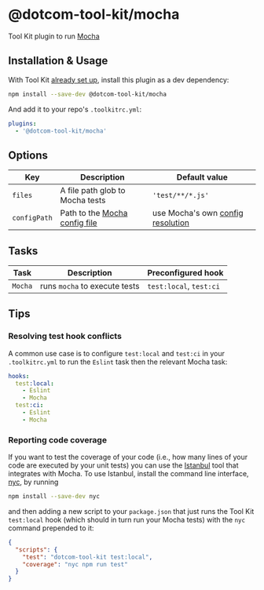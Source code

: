 # @dotcom-tool-kit/mocha

Tool Kit plugin to run [Mocha](http://mochajs.org)

## Installation & Usage

With Tool Kit [already set up](https://github.com/financial-times/dotcom-tool-kit#installing-and-using-tool-kit), install this plugin as a dev dependency:

```sh
npm install --save-dev @dotcom-tool-kit/mocha
```

And add it to your repo's `.toolkitrc.yml`:

```yml
plugins:
  - '@dotcom-tool-kit/mocha'
```

## Options

| Key | Description | Default value |
|-|-|-|
| `files` | A file path glob to Mocha tests | `'test/**/*.js'` |
| `configPath` | Path to the [Mocha config file](https://mochajs.org/#configuring-mocha-nodejs) | use Mocha's own [config resolution](https://mochajs.org/#priorities) |

## Tasks

| Task | Description | Preconfigured hook |
|-|-|-|
| `Mocha` | runs `mocha` to execute tests | `test:local`, `test:ci` |

## Tips

### Resolving test hook conflicts

A common use case is to configure `test:local` and `test:ci` in your `.toolkitrc.yml` to run the `Eslint` task then the relevant Mocha task: 

```yaml
hooks:
  test:local:
    - Eslint
    - Mocha
  test:ci:
    - Eslint
    - Mocha
```

### Reporting code coverage

If you want to test the coverage of your code (i.e., how many lines of your code are executed by your unit tests) you can use the [Istanbul](https://istanbul.js.org) tool that integrates with Mocha. To use Istanbul, install the command line interface, [nyc](https://github.com/istanbuljs/nyc), by running

```sh
npm install --save-dev nyc
```

and then adding a new script to your `package.json` that just runs the Tool Kit `test:local` hook (which should in turn run your Mocha tests) with the `nyc` command prepended to it:

```json
{
  "scripts": {
    "test": "dotcom-tool-kit test:local",
    "coverage": "nyc npm run test"
  }
}
```
